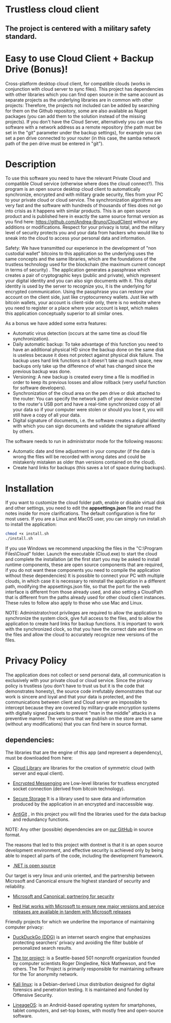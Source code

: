 # Trustless cloud client

## The project is centered with a military safety standard.

# Easy to use Cloud Client + Backup Drive (Bonus)!

Cross-platform desktop cloud client, for compatible clouds (works in conjunction with cloud server to sync files).
This project has dependencies with other libraries which you can find open source in the same account as separate projects as the underlying libraries are in common with other projects:
Therefore, the projects not included can be added by searching for them on the Github repository, some are also available as Nuget packages (you can add them to the solution instead of the missing projects).
If you don't have the Cloud Server, alternatively you can use this software with a network address as a remote repository (the path must be set in the "git" parameter under the backup settings), for example you can set a pen drive connected to your router (in this case, the samba network path of the pen drive must be entered in "git").

# Description

To use this software you need to have the relevant Private Cloud and compatible Cloud service (otherwise where does the cloud connect?).
This program is an open source desktop cloud client to automatically synchronize, encrypted and with military grade security, files from your PC to your private cloud or cloud service.
The synchronization algorithms are very fast and the software with hundreds of thousands of files does not go into crisis as it happens with similar products.
This is an open source product and is published here in exactly the same source format version as you find here: https://github.com/Andrea-Bruno/CloudClient without any additions or modifications.
Respect for your privacy is total, and the military level of security protects you and your data from hackers who would like to sneak into the cloud to access your personal data and information.

Safety:
We have transmitted our experience in the development of "non custodial wallet" bitcoins to this application so the underlying uses the same concepts and the same libraries, which are the foundations of the trustless technology used for the blockchain (the maximum current concept in terms of security) . The application generates a passphrase which creates a pair of cryptographic keys (public and private), which represent your digital identity and you can also sign documents with it. This digital identity is used by the server to recognize you, it is the underlying for encrypted communication. Using the passphrase you can restore your account on the client side, just like cryptocurrency wallets. Just like with bitcoin wallets, your account is client-side only, there is no website where you need to register or a place where your account is kept, which makes this application conceptually superior to all similar ones.

As a bonus we have added some extra features:
* Automatic virus detection (occurs at the same time as cloud file synchronization).
* Daily automatic backup: To take advantage of this function you need to have an additional physical HD since the backup done on the same disk is useless because it does not protect against physical disk failure. The backup uses hard link functions so it doesn't take up much space, new backups only take up the difference of what has changed since the previous backup was done.
* Versioning: A new backup is created every time a file is modified in order to keep its previous losses and allow rollback (very useful function for software developers).
* Synchronization of the cloud area on the pen drive or disk attached to the router: You can specify the network path of your device connected to the router's USB port and have a real-time synchronized copy of all your data so if your computer were stolen or should you lose it, you will still have a copy of all your data.
* Digital signature of documents, i.e. the software creates a digital identity with which you can sign documents and validate the signature affixed by others.

The software needs to run in administrator mode for the following reasons:
* Automatic date and time adjustment in your computer (if the date is wrong the files will be recorded with wrong dates and could be mistakenly mistaken as older than versions contained on the cloud).
* Create hard links for backups (this saves a lot of space during backups).

# Installation
If you want to customize the cloud folder path, enable or disable virtual disk and other settings, you need to edit the **appsettings.json** file and read the notes inside for more clarifications. The default configuration is fine for most users.
If you are a Linux and MacOS user, you can simply run install.sh to install the application:
```sh
chmod +x install.sh
./install.sh
```
If you use Windows we recommend unpacking the files in the "C:\Program Files\Cloud" folder. Launch the executable (Cloud.exe) to start the cloud and complete the installation (at the first start you may be asked to install runtime components, these are open source components that are required, if you do not want these components you need to compile the application without these dependencies)
It is possible to connect your PC with multiple clouds, in which case it is necessary to reinstall the application in a different path, modifying the appsettings.json file, so that the port for the web interface is different from those already used, and also setting a CloudPath that is different from the paths already used for other cloud client instances. These rules to follow also apply to those who use Mac and Linux.

NOTE: Administrator/root privileges are required to allow the application to synchronize the system clock, give full access to the files, and to allow the application to create hard links for backup functions. It is important to work with the synchronized clock, so that you have the correct date and time on the files and allow the cloud to accurately recognize new versions of the files.

# Privacy Policy

The application does not collect or send personal data, all communication is exclusively with your private cloud or cloud service.
Since the privacy policy is trustless (you don't have to trust us but it is the code that demonstrates honesty), the source code irrefutably demonstrates that our work is sincere and loyal and that your data is protected, and the communications between client and Cloud server are impossible to intercept because they are covered by military-grade encryption systems with digitally signed packets to prevent "man in the middle" attacks in a preventive manner. The versions that we publish on the store are the same (without any modifications) that you can find here in source format.

## dependencies:

The libraries that are the engine of this app (and represent a dependency), must be downloaded from here:

* [Cloud Library](https://github.com/Andrea-Bruno/CloudLibraries) are libraries for the creation of symmetric cloud (with server and equal client).

* [Encrypted Messenging](https://github.com/Andrea-Bruno/EncryptedMessaging) are Low-level libraries for trustless encrypted socket connection (derived from bitcoin technology).

* [Secure Storage](https://github.com/Andrea-Bruno/SecureStorage) It is a library used to save data and information produced by the application in an encrypted and inaccessible way.

* [AntiGit](https://github.com/Andrea-Bruno/AntiGithub) , in this project you will find the libraries used for the data backup and redundancy functions.

NOTE: Any other (possible) dependencies are on [our GitHub](https://github.com/Andrea-Bruno) in source format.

The reasons that led to this project with dontnet is that it is an open source development environment, and effective security is achieved only by being able to inspect all parts of the code, including the development framework.
* [.NET is open source](https://dotnet.microsoft.com/en-us/platform/open-source)

Our target is very linux and unix oriented, and the partnership between Microsoft and Canonical ensure the highest standard of security and reliability.

* [Microsoft and Canonical: partnering for security](https://ubuntu.com/blog/install-dotnet-on-ubuntu)

* [Red Hat works with Microsoft to ensure new major versions and service releases are available in tandem with Microsoft releases](https://developers.redhat.com/products/dotnet/overview)

Friendly projects for which we underline the importance of maintaining computer privacy:

* [DuckDuckGo (DDG)](https://duckduckgo.com/) is an internet search engine that emphasizes protecting searchers' privacy and avoiding the filter bubble of personalized search results.

* [The tor project](https://www.torproject.org/): is a Seattle-based 501 nonprofit organization founded by computer scientists Roger Dingledine, Nick Mathewson, and five others. The Tor Project is primarily responsible for maintaining software for the Tor anonymity network. 

* [Kali linux](https://www.kali.org/): is a Debian-derived Linux distribution designed for digital forensics and penetration testing. It is maintained and funded by Offensive Security.

* [LineageOS](https://lineageos.org/): is an Android-based operating system for smartphones, tablet computers, and set-top boxes, with mostly free and open-source software.
